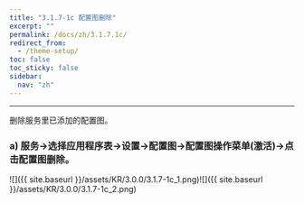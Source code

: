 ```yaml
---
title: "3.1.7-1c 配置图删除"
excerpt: ""
permalink: /docs/zh/3.1.7.1c/
redirect_from:
  - /theme-setup/
toc: false
toc_sticky: false
sidebar:
  nav: "zh"
---
```


---
删除服务里已添加的配置图。

### a\) 服务→选择应用程序表→设置→配置图→配置图操作菜单(激活)→点击配置图删除。
![]({{ site.baseurl }}/assets/KR/3.0.0/3.1.7-1c_1.png)![]({{ site.baseurl }}/assets/KR/3.0.0/3.1.7-1c_2.png)

